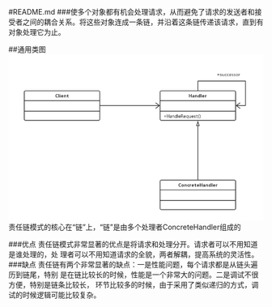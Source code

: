 #README.md
###使多个对象都有机会处理请求，从而避免了请求的发送者和接受者之间的耦合关系。将这些对象连成一条链，并沿着这条链传递该请求，直到有对象处理它为止。

##通用类图
![avatar](责任链模式通用类图.png)
责任链模式的核心在“链”上，“链”是由多个处理者ConcreteHandler组成的



###优点
责任链模式非常显著的优点是将请求和处理分开。请求者可以不用知道是谁处理的，处
理者可以不用知道请求的全貌，两者解耦，提高系统的灵活性。
###缺点
责任链有两个非常显著的缺点：一是性能问题，每个请求都是从链头遍历到链尾，特别
是在链比较长的时候，性能是一个非常大的问题。二是调试不很方便，特别是链条比较长，
环节比较多的时候，由于采用了类似递归的方式，调试的时候逻辑可能比较复杂。

